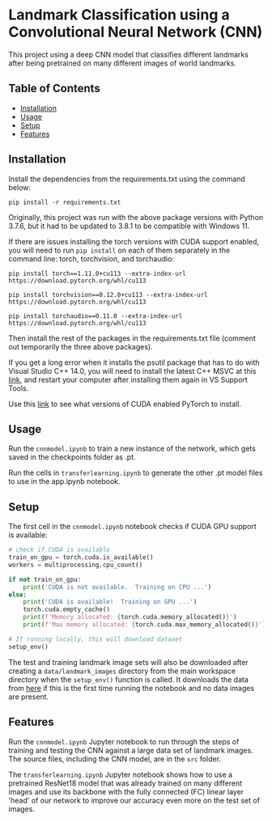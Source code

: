 # Landmark Classification using a Convolutional Neural Network (CNN)

This project using a deep CNN model that classifies different landmarks after being pretrained on many different images of world landmarks.

## Table of Contents
- [Installation](#installation)
- [Usage](#usage)
- [Setup](#setup)
- [Features](#features)

## Installation

Install the dependencies from the requirements.txt using the command below:
```shell
pip install -r requirements.txt
```

Originally, this project was run with the above package versions with Python 3.7.6, but it had to be updated to 3.8.1 to be compatible with Windows 11.

If there are issues installing the torch versions with CUDA support enabled, you will need to run `pip install` on each of them separately in the command line: torch, torchvision, and torchaudio:
```shell
pip install torch==1.11.0+cu113 --extra-index-url https://download.pytorch.org/whl/cu113
```
```shell
pip install torchvision==0.12.0+cu113 --extra-index-url https://download.pytorch.org/whl/cu113
```
```shell
pip install torchaudio==0.11.0 --extra-index-url https://download.pytorch.org/whl/cu113
```
Then install the rest of the packages in the requirements.txt file (comment out temporarily the three above packages).

If you get a long error when it installs the psutil package that has to do with Visual Studio C++ 14.0, you will need to install the latest C++ MSVC at this [link](https://visualstudio.microsoft.com/visual-cpp-build-tools/), and restart your computer after installing them again in VS Support Tools.

Use this [link](https://pytorch.org/get-started/previous-versions/) to see what versions of CUDA enabled PyTorch to install.

## Usage

Run the `cnnmodel.ipynb` to train a new instance of the network, which gets saved in the checkpoints folder as .pt.

Run the cells in `transferlearning.ipynb` to generate the other .pt model files to use in the app.ipynb notebook.

## Setup

The first cell in the `cnnmodel.ipynb` notebook checks if CUDA GPU support is available:

```python
# check if CUDA is available
train_on_gpu = torch.cuda.is_available()
workers = multiprocessing.cpu_count()

if not train_on_gpu:
    print('CUDA is not available.  Training on CPU ...')
else:
    print('CUDA is available!  Training on GPU ...')
    torch.cuda.empty_cache()
    print(f'Memory allocated: {torch.cuda.memory_allocated()}')
    print(f'Max memory allocated: {torch.cuda.max_memory_allocated()}')

# If running locally, this will download dataset
setup_env()
```

The test and training landmark image sets will also be downloaded after creating a `data/landmark_images` directory from the main workspace directory when the `setup_env()` function is called. It downloads the data from [here](https://udacity-dlnfd.s3-us-west-1.amazonaws.com/datasets/landmark_images.zip) if this is the first time running the notebook and no data images are present.

## Features

Run the `cnnmodel.ipynb` Jupyter notebook to run through the steps of training and testing the CNN against a large data set of landmark images. The source files, including the CNN model, are in the `src` folder.

The `transferlearning.ipynb` Jupyter notebook shows how to use a pretrained ResNet18 model that was already trained on many different images and use its backbone with the fully connected (FC) linear layer 'head' of our network to improve our accuracy even more on the test set of images.
